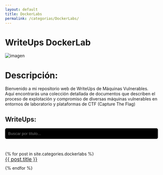 ```yaml
---
layout: default
title: DockerLabs
permalink: /categorias/DockerLabs/
---
```


# WriteUps DockerLab

![imagen](https://github.com/romabri/romabri.github.io/assets/51706860/c786c0f9-71ee-46b7-b482-6e16406a9ea5)

# Descripción:

Bienvenido a mi repositorio web de WriteUps de Máquinas Vulnerables. Aquí encontrarás una colección detallada de documentos que describen el proceso de explotación y compromiso de diversas máquinas vulnerables en entornos de laboratorio y plataformas de CTF (Capture The Flag)

## WriteUps:

<style>
  ul {
    list-style-type: none; /* Elimina los puntos de la lista */
    padding: 0; /* Elimina el relleno predeterminado de la lista */
  }

  ul li {
    margin-bottom: 10px; /* Ajusta el espaciado entre los elementos de la lista */
  }

  ul li a {
    font-size: 1.2em; /* Cambia el tamaño de fuente según tus preferencias */
  }

  #searchInput {
    width: 100%;
    padding: 10px;
    background-color: black; /* Fondo negro */
    color: lime; /* Letras de color lima */
    border: none;
    border-radius: 5px;
    margin-bottom: 10px;
    box-sizing: border-box; /* Incluir el padding en el ancho total */
  }
</style>

<input type="text" id="searchInput" onkeyup="searchFunction()" placeholder="Buscar por título...">
<br><br> <!-- Espacio adicional entre el buscador y la lista de enlaces -->

<ul>
  {% for post in site.categories.dockerlabs %}
    <li><a href="{{ post.url }}">{{ post.title }}</a></li>
  {% endfor %}
</ul>

<script>
  function searchFunction() {
    var input, filter, ul, li, a, i, txtValue;
    input = document.getElementById('searchInput');
    filter = input.value.toUpperCase();
    ul = document.querySelector('ul');
    li = ul.getElementsByTagName('li');

    for (i = 0; i < li.length; i++) {
      a = li[i].getElementsByTagName('a')[0];
      txtValue = a.textContent || a.innerText;
      if (txtValue.toUpperCase().indexOf(filter) > -1) {
        li[i].style.display = '';
      } else {
        li[i].style.display = 'none';
      }
    }
  }
</script>
